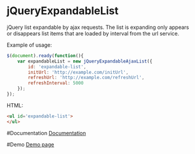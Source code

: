 jQueryExpandableList
====================

jQuery list expandable by ajax requests. The list is expanding only appears or disappears list items that are loaded by interval from the url service.

Example of usage:
```javascript
$(document).ready(function(){
    var expandableList = new jQueryExpandableAjaxList({
        id: 'expandable-list',
        initUrl: 'http://example.com/initUrl',
        refreshUrl: 'http://example.com/refreshUrl',
        refreshInterval: 5000
    });
});
```

HTML:
```html
<ul id='expandable-list'>
</ul>
```

#Documentation
[Documentation](https://github.com/DENIELER/jQueryExpandableList/wiki/Documentation)

#Demo
[Demo page](http://demo)
